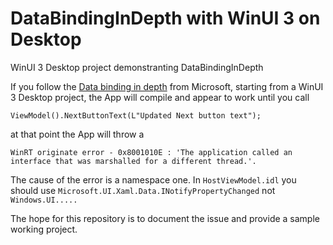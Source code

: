 # DataBindingInDepth with WinUI 3 on Desktop
WinUI 3 Desktop project demonstranting DataBindingInDepth

If you follow the [Data binding in depth](https://docs.microsoft.com/en-us/windows/uwp/data-binding/data-binding-in-depth) from Microsoft,
starting from a WinUI 3 Desktop project, the App will compile and appear to work until you call

    ViewModel().NextButtonText(L"Updated Next button text");
	
at that point the App will throw a 

    WinRT originate error - 0x8001010E : 'The application called an interface that was marshalled for a different thread.'.
	
The cause of the error is a namespace one. In `HostViewModel.idl` you should use `Microsoft.UI.Xaml.Data.INotifyPropertyChanged` not `Windows.UI.....`

The hope for this repository is to document the issue and provide a sample working project.
